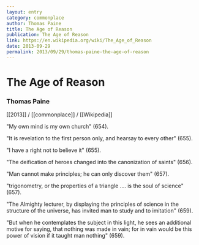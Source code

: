 ```yaml
---
layout: entry
category: commonplace
author: Thomas Paine
title: The Age of Reason
publication: The Age of Reason
link: https://en.wikipedia.org/wiki/The_Age_of_Reason
date: 2013-09-29
permalink: 2013/09/29/thomas-paine-the-age-of-reason
---
```


# The Age of Reason

### Thomas Paine

[[2013]] / [[commonplace]] / [[Wikipedia]]

"My own mind is my own church" (654).

"It is revelation to the first person only, and hearsay to every other" (655).

"I have a right not to believe it" (655). 

"The deification of heroes changed into the canonization of saints" (656).

"Man cannot make principles; he can only discover them" (657).

"trigonometry, or the properties of a triangle …. is the soul of science" (657).

"The Almighty lecturer, by displaying the principles of science in the structure of the universe, has invited man to study and to imitation" (659).

"But when he contemplates the subject in this light, he sees an additional motive for saying, that nothing was made in vain; for in vain would be this power of vision if it taught man nothing" (659).﻿
 
